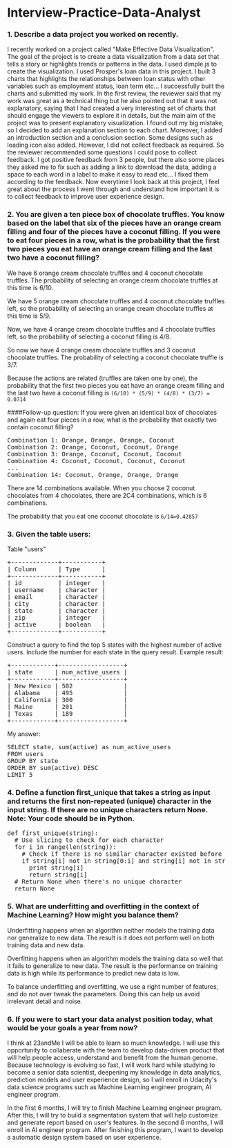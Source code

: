 # Interview-Practice-Data-Analyst

### 1. Describe a data project you worked on recently.
I recently worked on a project called "Make Effective Data Visualization". The goal of the project is to create a data visualization from a data set that tells a story or highlights trends or patterns in the data. I used dimple.js  to create the visualization. I used Prosper's loan data in this project. I built 3 charts that highlights the relationships between loan status with other variables such as employment status, loan term etc... I successfully built the charts and submitted my work. In the first review, the reviewer said that my work was great as a technical thing but he also pointed out that it was not explanatory, saying that I had created a very interesting set of charts that should engage the viewers to explore it in details, but the main aim of the project was to present explanatory visualization. I found out my big mistake, so I decided to add an explanation section to each chart. Moreover, I added an introduction section and a conclusion section. Some designs such as loading icon also added. However, I did not collect feedback as required. So the reviewer recommended some questions I could pose to collect feedback. I got positive feedback from 3 people, but there also some places they asked me to fix such as adding a link to download the data, adding a space to each word in a label to make it easy to read etc... I fixed them according to the feedback. Now everytime I look back at this project, I feel great about the process I went through and understand how important it is to collect feedback to improve user experience design.

### 2. You are given a ten piece box of chocolate truffles. You know based on the label that six of the pieces have an orange cream filling and four of the pieces have a coconut filling. If you were to eat four pieces in a row, what is the probability that the first two pieces you eat have an orange cream filling and the last two have a coconut filling?

We have 6 orange cream chocolate truffles and 4 coconut chocolate truffles. The probability of selecting an orange cream chocolate truffles at this time is 6/10.

We have 5 orange cream chocolate truffles and 4 coconut chocolate truffles left, so the probability of selecting an orange cream chocolate truffles at this time is 5/9.

Now, we have 4 orange cream chocolate truffles and 4 chocolate truffles left, so the probability of selecting a coconut filling is 4/8.

So now we have 4 orange cream chocolate truffles and 3 coconut chocolate truffles. The probability of selecting a coconut chocolate truffle is 3/7.

Because the actions are related (truffles are taken one by one), the probability that the first two pieces you eat have an orange cream filling and the last two have a coconut filling is `(6/10) * (5/9) * (4/8) * (3/7) = 0.0714`

####Follow-up question:  If you were given an identical box of chocolates and again eat four pieces in a row, what is the probability that exactly two contain coconut filling?

<pre>
Combination 1: Orange, Orange, Orange, Coconut 
Combination 2: Orange, Coconut, Coconut, Orange
Combination 3: Orange, Coconut, Coconut, Coconut
Combination 4: Coconut, Coconut, Coconut, Coconut
...
Combination 14: Coconut, Orange, Orange, Orange
</pre>

There are 14 combinations available.
When you choose 2 coconut chocolates from 4 chocolates, there are 2C4 combinations, which is 6 combinations. 

The probability that you eat one coconut chocolate is `6/14=0.42857`

### 3. Given the table users:

Table "users"

<pre>
+-------------+-----------+
| Column      | Type      |
+-------------+-----------+
| id          | integer   |
| username    | character |
| email       | character |
| city        | character |
| state       | character |
| zip         | integer   |
| active      | boolean   |
+-------------+-----------+
</pre>

Construct a query to find the top 5 states with the highest number of active users. Include the number for each state in the query result. Example result:

<pre>
+------------+------------------+
| state      | num_active_users |
+------------+------------------+
| New Mexico | 502              |
| Alabama    | 495              |
| California | 300              |
| Maine      | 201              |
| Texas      | 189              |
+------------+------------------+
</pre>

My answer: 

<pre>
SELECT state, sum(active) as num_active_users 
FROM users
GROUP BY state
ORDER BY sum(active) DESC
LIMIT 5
</pre>

### 4. Define a function first_unique that takes a string as input and returns the first non-repeated (unique) character in the input string. If there are no unique characters return None. Note: Your code should be in Python.

<pre>
def first_unique(string):
  # Use slicing to check for each character 
  for i in range(len(string)):
    # Check if there is no similar character existed before and after that character
    if string[i] not in string[0:i] and string[i] not in string[i+1:]:
      print string[i]
      return string[i]
  # Return None when there's no unique character
  return None
</pre>

### 5. What are underfitting and overfitting in the context of Machine Learning? How might you balance them?

Underfitting happens when an algorithm neither models the training data nor generalize to new data. The result is it does not perform well on both training data and new data. 

Overfitting happens when an algorithm models the training data so well that it fails to generalize to new data. The result is the performance on training data is high while its performance to predict new data is low.

To balance underfitting and overfitting, we use a right number of features, and do not over tweak the parameters. Doing this can help us avoid irrelevant detail and noise.

### 6. If you were to start your data analyst position today, what would be your goals a year from now?

I think at 23andMe I will be able to learn so much knowledge. I will use this opportunity to collaberate with the team to develop data-driven product that will help people access, understand and benefit from the human genome. Because technology is evolving so fast, I will work hard while studying to become a senior data scientist, deepening my knowledge in data analytics, prediction models and user experience design, so I will enroll in Udacity's data science programs such as Machine Learning engineer program, AI engineer program.

In the first 6 months, I will try to finish Machine Learning engineer program. After this, I will try to build a segmentation system that will help customize and generate report based on user's features. In the second 6 months, I will enroll in AI engineer program. After finishing this program, I want to develop a automatic design system based on user experience. 
